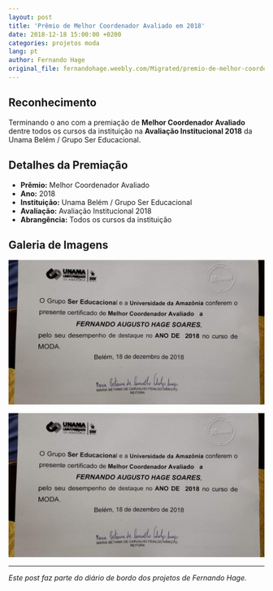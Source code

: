 ```yaml
---
layout: post
title: 'Prêmio de Melhor Coordenador Avaliado em 2018'
date: 2018-12-18 15:00:00 +0200
categories: projetos moda
lang: pt
author: Fernando Hage
original_file: fernandohage.weebly.com/Migrated/premio-de-melhor-coordenador-avaliado-em-2018.html
---
```


## Reconhecimento

Terminando o ano com a premiação de **Melhor Coordenador Avaliado** dentre todos os cursos da instituição na **Avaliação Institucional 2018** da Unama Belém / Grupo Ser Educacional.

## Detalhes da Premiação

- **Prêmio:** Melhor Coordenador Avaliado
- **Ano:** 2018
- **Instituição:** Unama Belém / Grupo Ser Educacional
- **Avaliação:** Avaliação Institucional 2018
- **Abrangência:** Todos os cursos da instituição

## Galeria de Imagens

![Prêmio de Melhor Coordenador Avaliado em 2018](/assets/images/2018-12-18-premio-melhor-coordenador-2018-reconhecimento-01.jpg)

![Prêmio de Melhor Coordenador Avaliado em 2018](/assets/images/2018-12-18-premio-melhor-coordenador-2018-reconhecimento-02.jpg)

---

*Este post faz parte do diário de bordo dos projetos de Fernando Hage.*
